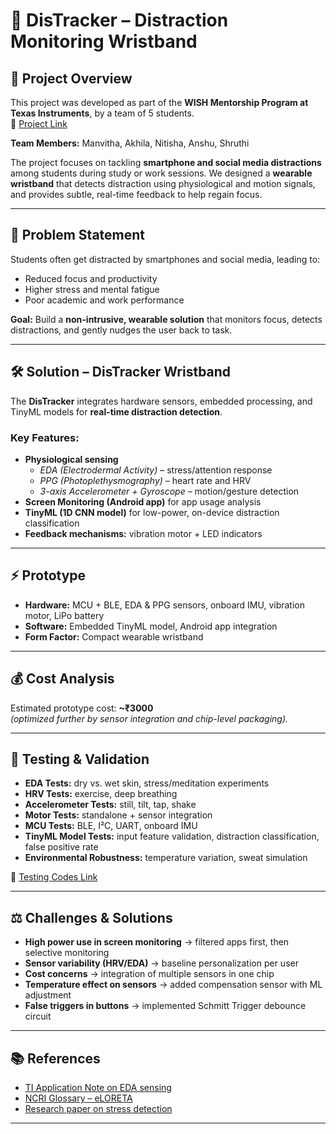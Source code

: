 # 📘 DisTracker – Distraction Monitoring Wristband  

## 📍 Project Overview  
This project was developed as part of the **WISH Mentorship Program at Texas Instruments**, by a team of 5 students.  
🔗 [Project Link](https://www.canva.com/design/DAGpgSCPiC4/OsMNQZafhaJAm09p1mCJew/edit)  

**Team Members:** Manvitha, Akhila, Nitisha, Anshu, Shruthi  

The project focuses on tackling **smartphone and social media distractions** among students during study or work sessions. We designed a **wearable wristband** that detects distraction using physiological and motion signals, and provides subtle, real-time feedback to help regain focus.  

---

## 🎯 Problem Statement  
Students often get distracted by smartphones and social media, leading to:  
- Reduced focus and productivity  
- Higher stress and mental fatigue  
- Poor academic and work performance  

**Goal:** Build a **non-intrusive, wearable solution** that monitors focus, detects distractions, and gently nudges the user back to task.  

---

## 🛠️ Solution – DisTracker Wristband  
The **DisTracker** integrates hardware sensors, embedded processing, and TinyML models for **real-time distraction detection**.  

### Key Features:  
- **Physiological sensing**  
  - *EDA (Electrodermal Activity)* – stress/attention response  
  - *PPG (Photoplethysmography)* – heart rate and HRV  
  - *3-axis Accelerometer + Gyroscope* – motion/gesture detection  
- **Screen Monitoring (Android app)** for app usage analysis  
- **TinyML (1D CNN model)** for low-power, on-device distraction classification  
- **Feedback mechanisms:** vibration motor + LED indicators  

---

## ⚡ Prototype  
- **Hardware:** MCU + BLE, EDA & PPG sensors, onboard IMU, vibration motor, LiPo battery  
- **Software:** Embedded TinyML model, Android app integration  
- **Form Factor:** Compact wearable wristband  

---

## 💰 Cost Analysis  
Estimated prototype cost: **~₹3000**  
*(optimized further by sensor integration and chip-level packaging).*  

---

## 🚀 Testing & Validation  
- **EDA Tests:** dry vs. wet skin, stress/meditation experiments  
- **HRV Tests:** exercise, deep breathing  
- **Accelerometer Tests:** still, tilt, tap, shake  
- **Motor Tests:** standalone + sensor integration  
- **MCU Tests:** BLE, I²C, UART, onboard IMU  
- **TinyML Model Tests:** input feature validation, distraction classification, false positive rate  
- **Environmental Robustness:** temperature variation, sweat simulation  

🔗 [Testing Codes Link](https://docs.google.com/document/d/16yhCMC3rUK1BajkGnp0COPW4I09iADXiPK6Dr1_ApEE/edit?usp=sharing)  

---

## ⚖️ Challenges & Solutions  
- **High power use in screen monitoring** → filtered apps first, then selective monitoring  
- **Sensor variability (HRV/EDA)** → baseline personalization per user  
- **Cost concerns** → integration of multiple sensors in one chip  
- **Temperature effect on sensors** → added compensation sensor with ML adjustment  
- **False triggers in buttons** → implemented Schmitt Trigger debounce circuit  

---

## 📚 References  
- [TI Application Note on EDA sensing](https://www.ti.com/lit/ab/sbaa556/sbaa556.pdf)  
- [NCRI Glossary – eLORETA](https://www.thencri.org/glossary/eloreta/)  
- [Research paper on stress detection](https://pdfs.semanticscholar.org/b5f7/095bae46986a142c93f2890e6ce33624522c.pdf)  

---

